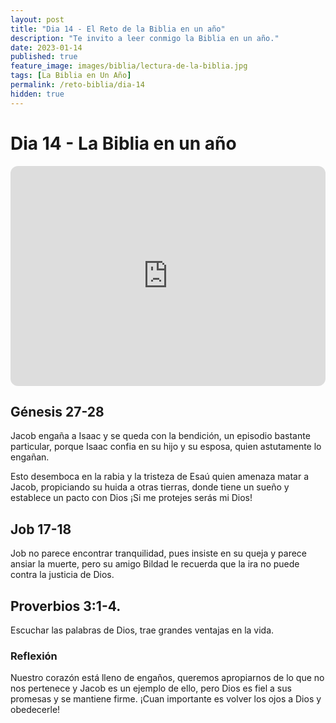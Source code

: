 ```yaml
---
layout: post
title: "Dia 14 - El Reto de la Biblia en un año"
description: "Te invito a leer conmigo la Biblia en un año."
date: 2023-01-14
published: true
feature_image: images/biblia/lectura-de-la-biblia.jpg
tags: [La Biblia en Un Año]
permalink: /reto-biblia/dia-14
hidden: true
---
```


# Dia 14 - La Biblia en un año
<iframe style="border-radius:12px" src="https://open.spotify.com/embed/episode/4u9LVNxNKtIfl9UjF2tH7j?utm_source=generator" width="100%" height="352" frameBorder="0" allowfullscreen="" allow="autoplay; clipboard-write; encrypted-media; fullscreen; picture-in-picture" loading="lazy"></iframe>

## Génesis 27-28
Jacob engaña a Isaac y se queda con la bendición, un episodio bastante particular, porque Isaac confia en su hijo y su esposa, quien astutamente lo engañan.

Esto desemboca en la rabia y la tristeza de Esaú quien amenaza matar a Jacob, propiciando su huida a otras tierras, donde tiene un sueño y establece un pacto con Dios ¡Si me protejes serás mi Dios!

## Job 17-18
Job no parece encontrar tranquilidad, pues insiste en su queja y parece ansiar la muerte, pero su amigo Bildad le recuerda que la ira no puede contra la justicia de Dios.

## Proverbios 3:1-4. 
Escuchar las palabras de Dios, trae grandes ventajas en la vida.

### Reflexión 
Nuestro corazón está lleno de engaños, queremos apropiarnos de lo que no nos pertenece y Jacob es un ejemplo de ello, pero Dios es fiel a sus promesas y se mantiene firme.
¡Cuan importante es volver los ojos a Dios y obedecerle!